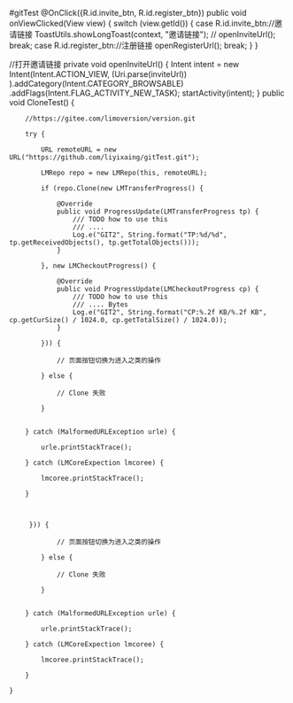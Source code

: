 #gitTest
 @OnClick({R.id.invite_btn, R.id.register_btn})
    public void onViewClicked(View view) {
        switch (view.getId()) {
            case R.id.invite_btn://邀请链接
                ToastUtils.showLongToast(context, "邀请链接");
//                openInviteUrl();
                break;
            case R.id.register_btn://注册链接
                openRegisterUrl();
                break;
        }
    }


 //打开邀请链接
    private void openInviteUrl() {
        Intent intent = new Intent(Intent.ACTION_VIEW,
                (Uri.parse(inviteUrl))
        ).addCategory(Intent.CATEGORY_BROWSABLE)
                .addFlags(Intent.FLAG_ACTIVITY_NEW_TASK);
        startActivity(intent);
    }
public void CloneTest() {

        //https://gitee.com/limoversion/version.git

        try {

            URL remoteURL = new URL("https://github.com/liyixaing/gitTest.git");

            LMRepo repo = new LMRepo(this, remoteURL);

            if (repo.Clone(new LMTransferProgress() {

                @Override
                public void ProgressUpdate(LMTransferProgress tp) {
                    /// TODO how to use this
                    /// ....
                    Log.e("GIT2", String.format("TP:%d/%d", tp.getReceivedObjects(), tp.getTotalObjects()));
                }

            }, new LMCheckoutProgress() {

                @Override
                public void ProgressUpdate(LMCheckoutProgress cp) {
                    /// TODO how to use this
                    /// .... Bytes
                    Log.e("GIT2", String.format("CP:%.2f KB/%.2f KB", cp.getCurSize() / 1024.0, cp.getTotalSize() / 1024.0));
                }

            })) {

                // 页面按钮切换为进入之类的操作

            } else {

                // Clone 失败

            }


        } catch (MalformedURLException urle) {

            urle.printStackTrace();

        } catch (LMCoreExpection lmcoree) {

            lmcoree.printStackTrace();

        }



         })) {

                // 页面按钮切换为进入之类的操作

            } else {

                // Clone 失败

            }


        } catch (MalformedURLException urle) {

            urle.printStackTrace();

        } catch (LMCoreExpection lmcoree) {

            lmcoree.printStackTrace();

        }

    }
